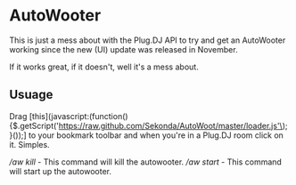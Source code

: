 # AutoWooter

This is just a mess about with the Plug.DJ API to try and get an AutoWooter working since the new (UI) update was released in November. 

If it works great, if it doesn't, well it's a mess about. 

## Usuage 

Drag [this](javascript:(function(\){$.getScript('https://raw.github.com/Sekonda/AutoWoot/master/loader.js'\);}(\)\);] to your bookmark toolbar and when you're in a Plug.DJ room click on it. Simples. 

*/aw kill* - This command will kill the autowooter. 
*/aw start* - This command will start up the autowooter.
